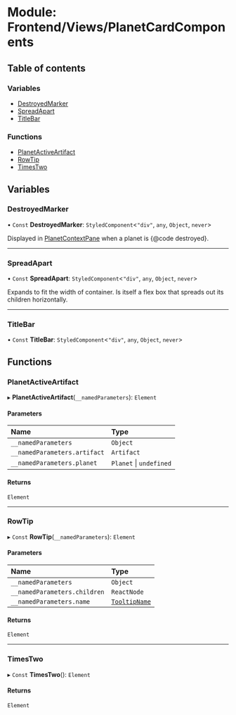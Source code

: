 # Module: Frontend/Views/PlanetCardComponents

## Table of contents

### Variables

- [DestroyedMarker](Frontend_Views_PlanetCardComponents.md#destroyedmarker)
- [SpreadApart](Frontend_Views_PlanetCardComponents.md#spreadapart)
- [TitleBar](Frontend_Views_PlanetCardComponents.md#titlebar)

### Functions

- [PlanetActiveArtifact](Frontend_Views_PlanetCardComponents.md#planetactiveartifact)
- [RowTip](Frontend_Views_PlanetCardComponents.md#rowtip)
- [TimesTwo](Frontend_Views_PlanetCardComponents.md#timestwo)

## Variables

### DestroyedMarker

• `Const` **DestroyedMarker**: `StyledComponent`<`"div"`, `any`, `Object`, `never`\>

Displayed in [PlanetContextPane](Frontend_Panes_PlanetContextPane.md#planetcontextpane) when a planet is {@code destroyed}.

---

### SpreadApart

• `Const` **SpreadApart**: `StyledComponent`<`"div"`, `any`, `Object`, `never`\>

Expands to fit the width of container. Is itself a flex box that spreads out its children
horizontally.

---

### TitleBar

• `Const` **TitleBar**: `StyledComponent`<`"div"`, `any`, `Object`, `never`\>

## Functions

### PlanetActiveArtifact

▸ **PlanetActiveArtifact**(`__namedParameters`): `Element`

#### Parameters

| Name                         | Type                    |
| :--------------------------- | :---------------------- |
| `__namedParameters`          | `Object`                |
| `__namedParameters.artifact` | `Artifact`              |
| `__namedParameters.planet`   | `Planet` \| `undefined` |

#### Returns

`Element`

---

### RowTip

▸ `Const` **RowTip**(`__namedParameters`): `Element`

#### Parameters

| Name                         | Type                                                                 |
| :--------------------------- | :------------------------------------------------------------------- |
| `__namedParameters`          | `Object`                                                             |
| `__namedParameters.children` | `ReactNode`                                                          |
| `__namedParameters.name`     | [`TooltipName`](../enums/Frontend_Game_WindowManager.TooltipName.md) |

#### Returns

`Element`

---

### TimesTwo

▸ `Const` **TimesTwo**(): `Element`

#### Returns

`Element`
